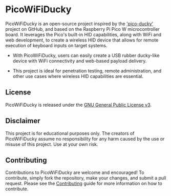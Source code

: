 # PicoWiFiDucky
PicoWiFiDucky is an open-source project inspired by the ['pico-ducky'](https://github.com/dbisu/pico-ducky) project on GitHub, and based on the Raspberry Pi Pico W microcontroller board. It leverages the Pico's built-in HID capabilities, along with WiFi and web development, to create a wireless HID device that allows for remote execution of keyboard inputs on target systems.

- With PicoWiFiDucky, users can easily create a USB rubber ducky-like device with WiFi connectivity and web-based payload delivery.

- This project is ideal for penetration testing, remote administration, and other use cases where wireless HID capabilities are essential.

## License

PicoWiFiDucky is released under the [GNU General Public License v3](https://www.gnu.org/licenses/gpl-3.0.en.html).

## Disclaimer

This project is for educational purposes only. The creators of PicoWiFiDucky assume no responsibility for any harm caused by the use or misuse of this project. Use at your own risk.

## Contributing

Contributions to PicoWiFiDucky are welcome and encouraged! To contribute, simply fork the repository, make your changes, and submit a pull request. Please see the [Contributing](https://github.com//Saketh-Chandra/PicoWiFiDucky/blob/main/CONTRIBUTING.md) guide for more information on how to contribute.

